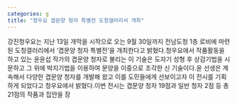 ```yaml
---
categories: g
title: "청우요 겹문양 청자 특별전 도청갤러리서 개최"
---
```

강진청우요는 지난 13일 개막을 시작으로 오는 9월 30일까지 전남도청 1층 로비에 마련된 도청갤러리에서 ‘겹문양 청자 특별전’을 개최한다고 밝혔다.청우요에서 작품활동을 하고 있는 윤윤섭 작가의 겹문양 청자로 불리는 이 기술은 도자기 성형 후 상감기법을 시문하고 그 위에 박지기법을 이용하여 문양을 이중으로 조각한 신 기술이다.윤 선생은 계속해서 다양한 겹문양 청자를 개발해 왔고 이를 도민들에게 선보이고자 이 전시를 기획하게 되었다고 청우요에서 밝혔다.이번 전시는 겹문양 청자 19점과 일반 청자 2점 등 총 21점의 작품과 집안을 장
